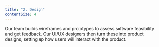 ```yaml
---
title: "2. Design"
contentSize: 4
---
```


Our team builds wireframes and prototypes to assess software feasibility and get feedback. 
Our UI/UX designers then turn these into product designs, setting up how users will 
interact with the product.

